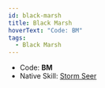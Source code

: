 ```yaml
---
id: black-marsh
title: Black Marsh
hoverText: "Code: BM"
tags:
  - Black Marsh
---
```


- Code: **BM**
- Native Skill: [Storm Seer](/docs/all/enemy-skills/native-skills/storm-seer)